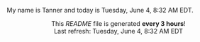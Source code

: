 My name is Tanner and today is Tuesday, June 4, 8:32 AM EDT.

<p align="center">This <i>README</i> file is generated <b>every 3 hours</b>!</br>Last refresh: Tuesday, June 4, 8:32 AM EDT<br /></p>
